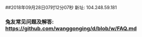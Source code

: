 ##2018年09月28日07时12分07秒 新址: 104.248.59.181
### 兔友常见问题及解答: https://github.com/wanggonging/d/blob/w/FAQ.md
